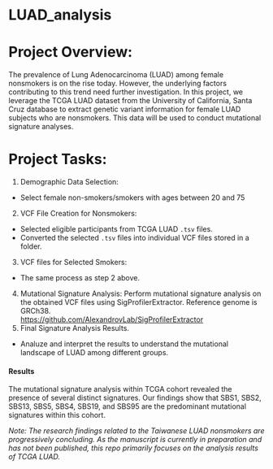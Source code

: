 # LUAD_analysis  

# Project Overview:

The prevalence of Lung Adenocarcinoma (LUAD) among female nonsmokers is on the rise today. However, the underlying factors contributing to this trend need further investigation. In this project, we leverage the TCGA LUAD dataset from the University of California, Santa Cruz database to extract genetic variant information for female LUAD subjects who are nonsmokers. This data will be used to conduct mutational signature analyses.  

# Project Tasks:
 
1. Demographic Data Selection:
- Select female non-smokers/smokers with ages between 20 and 75 
2. VCF File Creation for Nonsmokers:
- Selected eligible participants from TCGA LUAD `.tsv` files.
- Converted the selected `.tsv` files into individual VCF files stored in a folder.
3. VCF files for Selected Smokers:
- The same process as step 2 above.
4. Mutational Signature Analysis:
Perform mutational signature analysis on the obtained VCF files using SigProfilerExtractor. Reference genome is GRCh38.  
https://github.com/AlexandrovLab/SigProfilerExtractor
5. Final Signature Analysis Results.
- Analuze and interpret the results to understand the mutational landscape of LUAD among different groups.

#### Results
The mutational signature analysis within TCGA cohort revealed the presence of several distinct signatures. Our findings show that SBS1, SBS2, SBS13, SBS5, SBS4, SBS19, and SBS95 are the predominant mutational signatures within this cohort.
  
  *Note: The research findings related to the Taiwanese LUAD nonsmokers are progressively concluding. As the manuscript is currently in preparation and has not been published, this repo primarily focuses on the analysis results of TCGA LUAD.*
